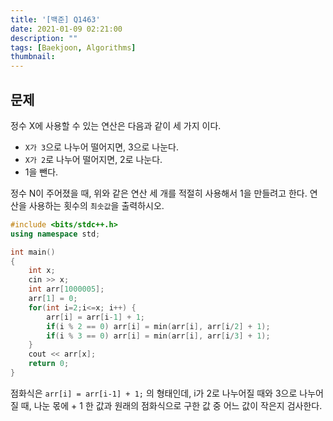 ```yaml
---
title: '[백준] Q1463'
date: 2021-01-09 02:21:00
description: ""
tags: [Baekjoon, Algorithms]
thumbnail: 
---  
```

## 문제
정수 X에 사용할 수 있는 연산은 다음과 같이 세 가지 이다.

- `X가 3`으로 나누어 떨어지면, 3으로 나눈다.
- `X가 2`로 나누어 떨어지면, 2로 나눈다.
- 1을 뺀다.

정수 N이 주어졌을 때, 위와 같은 연산 세 개를 적절히 사용해서 1을 만들려고 한다. 연산을 사용하는 횟수의 `최솟값`을 출력하시오.

```cpp
#include <bits/stdc++.h>
using namespace std;

int main()
{
    int x;
    cin >> x;
    int arr[1000005];
    arr[1] = 0;
    for(int i=2;i<=x; i++) {
        arr[i] = arr[i-1] + 1;
        if(i % 2 == 0) arr[i] = min(arr[i], arr[i/2] + 1);
        if(i % 3 == 0) arr[i] = min(arr[i], arr[i/3] + 1);
    }
    cout << arr[x];
    return 0;
}
```

점화식은 `arr[i] = arr[i-1] + 1;` 의 형태인데, i가 2로 나누어질 때와 3으로 나누어질 때, 나눈 몫에 + 1 한 값과 원래의 점화식으로 구한 값 중 어느 값이 작은지 검사한다.